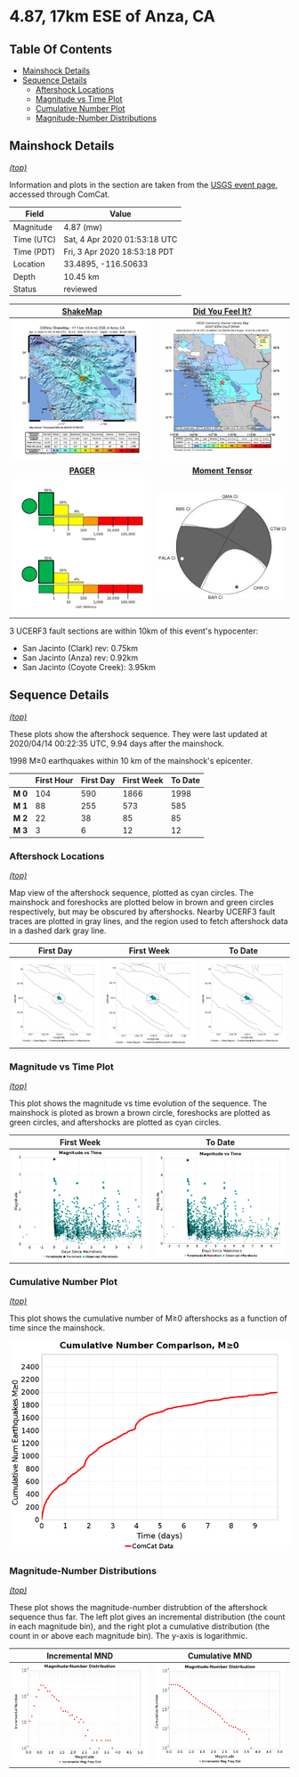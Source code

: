 # 4.87, 17km ESE of Anza, CA

## Table Of Contents

* [Mainshock Details](#mainshock-details)
* [Sequence Details](#sequence-details)
  * [Aftershock Locations](#aftershock-locations)
  * [Magnitude vs Time Plot](#magnitude-vs-time-plot)
  * [Cumulative Number Plot](#cumulative-number-plot)
  * [Magnitude-Number Distributions](#magnitude-number-distributions)

## Mainshock Details
*[(top)](#table-of-contents)*

Information and plots in the section are taken from the [USGS event page](https://earthquake.usgs.gov/earthquakes/eventpage/ci39126079), accessed through ComCat.

| Field | Value |
|-----|-----|
| Magnitude | 4.87 (mw) |
| Time (UTC) | Sat, 4 Apr 2020 01:53:18 UTC |
| Time (PDT) | Fri, 3 Apr 2020 18:53:18 PDT |
| Location | 33.4895, -116.50633 |
| Depth | 10.45 km |
| Status | reviewed |

| <center>**[ShakeMap](https://earthquake.usgs.gov/earthquakes/eventpage/ci39126079/shakemap/)**</center> | <center>**[Did You Feel It?](https://earthquake.usgs.gov/earthquakes/eventpage/ci39126079/dyfi/)**</center> |
|-----|-----|
| ![ShakeMap](resources/ci39126079_shakemap.jpg) | ![DYFI](resources/ci39126079_dyfi.jpg) |
| <center>**[PAGER](https://earthquake.usgs.gov/earthquakes/eventpage/ci39126079/pager/)**</center> | <center>**[Moment Tensor](https://earthquake.usgs.gov/earthquakes/eventpage/ci39126079/moment-tensor/)**</center> |
| ![PEGER](resources/ci39126079_pager.png) | ![Mechanism](resources/ci39126079_mechanism.jpg) |

3 UCERF3 fault sections are within 10km of this event's hypocenter:

* San Jacinto (Clark) rev: 0.75km
* San Jacinto (Anza) rev: 0.92km
* San Jacinto (Coyote Creek): 3.95km
## Sequence Details
*[(top)](#table-of-contents)*

These plots show the aftershock sequence. They were last updated at 2020/04/14 00:22:35 UTC, 9.94 days after the mainshock.

1998 M&ge;0 earthquakes within 10 km of the mainshock's epicenter.


|  | First Hour | First Day | First Week | To Date |
|-----|-----|-----|-----|-----|
| **M 0** | 104 | 590 | 1866 | 1998 |
| **M 1** | 88 | 255 | 573 | 585 |
| **M 2** | 22 | 38 | 85 | 85 |
| **M 3** | 3 | 6 | 12 | 12 |
### Aftershock Locations
*[(top)](#table-of-contents)*

Map view of the aftershock sequence, plotted as cyan circles. The mainshock  and foreshocks are plotted below in brown and green circles respectively, but may be obscured by aftershocks. Nearby UCERF3 fault traces are plotted in gray lines, and the region used to fetch aftershock data in a dashed dark gray line.

| First Day | First Week | To Date |
|-----|-----|-----|
| ![First Day](resources/map_first_day.png) | ![First Day](resources/map_first_week.png) | ![First Day](resources/map_to_date.png) |

### Magnitude vs Time Plot
*[(top)](#table-of-contents)*

This plot shows the magnitude vs time evolution of the sequence. The mainshock is ploted as brown a brown circle, foreshocks are plotted as green circles, and aftershocks are plotted as cyan circles.

| First Week | To Date |
|-----|-----|
| ![Mag vs Time Plot](resources/aftershocks_mag_vs_time_week.png) | ![Mag vs Time Plot](resources/aftershocks_mag_vs_time.png) |

### Cumulative Number Plot
*[(top)](#table-of-contents)*

This plot shows the cumulative number of M&ge;0 aftershocks as a function of time since the mainshock.

![Time Func](resources/aftershocks_vs_time.png)

### Magnitude-Number Distributions
*[(top)](#table-of-contents)*

These plot shows the magnitude-number distrubtion of the aftershock sequence thus far. The left plot gives an incremental distribution (the count in each magnitude bin), and the right plot a cumulative distribution (the count in or above each magnitude bin). The y-axis is logarithmic.

| Incremental MND | Cumulative MND |
|-----|-----|
| ![Incremental](resources/aftershocks_mag_num_incremental.png) | ![Cumulative](resources/aftershocks_mag_num_cumulative.png) |

